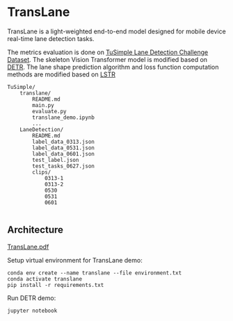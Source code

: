 # TransLane

TransLane is a light-weighted end-to-end model designed for mobile device real-time lane detection tasks.

The metrics evaluation is done on [TuSimple Lane Detection Challenge Dataset](https://github.com/TuSimple/tusimple-benchmark/tree/master/doc/lane_detection).
The skeleton Vision Transformer model is modified based on [DETR](https://github.com/facebookresearch/detr).
The lane shape prediction algorithm and loss function computation methods are modified based on [LSTR](https://github.com/liuruijin17/LSTR)
```
TuSimple/
    translane/
        README.md
        main.py
        evaluate.py
        translane_demo.ipynb
        ...
    LaneDetection/
        README.md
        label_data_0313.json
        label_data_0531.json
        label_data_0601.json
        test_label.json
        test_tasks_0627.json
        clips/
            0313-1
            0313-2
            0530
            0531
            0601
        
```

## Architecture
[TransLane.pdf](https://github.com/OpenBanboo/translane/files/6057393/TransLane.pdf)


Setup virtual environment for TransLane demo:
```
conda env create --name translane --file environment.txt
conda activate translane
pip install -r requirements.txt
```

Run DETR demo:
```
jupyter notebook
```
